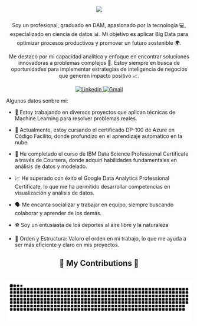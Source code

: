<link href="https://fonts.googleapis.com/css2?family=Poppins:wght@400;700&display=swap" rel="stylesheet">

<h1 align="center">
    <img src="https://readme-typing-svg.herokuapp.com/?font=Roboto&size=35&center=true&repeat=false&vCenter=true&width=500&height=70&duration=3000&lines=Hi+There!+👋;+I'm+Maykoll+Ibañez!;" />
</h1>

<p align="center">Soy un profesional, graduado en DAM, apasionado por la tecnología 💻, especializado en ciencia de datos 📊. Mi objetivo es aplicar Big Data para optimizar procesos productivos y promover un futuro sostenible 🌍. </p>

<p align="center">Me destaco por mi capacidad analítica y enfoque en encontrar soluciones innovadoras a problemas complejos 📍. Estoy siempre en busca de oportunidades para implementar estrategias de inteligencia de negocios que generen impacto positivo 📈.</p>

<div align="center">
  <a href="https://www.linkedin.com/in/maykoll-ibalov/">
    <img src="https://img.shields.io/badge/LinkedIn-0077B5?style=for-the-badge&logo=linkedin&logoColor=white"alt="Linkedin"/>
  </a>
  <a href='mailto:ibalov1510@gmail.com'>
    <img src="https://img.shields.io/badge/Gmail-D14836?style=for-the-badge&logo=gmail&logoColor=white" alt="Gmail"/>
  </a>
</div>

Algunos datos sonbre mi:

- 🔭 Estoy trabajando en diversos proyectos que aplican técnicas de Machine Learning para resolver problemas reales.

- 🌱 Actualmente, estoy cursando el certificado DP-100 de Azure en Código Facilito, donde profundizo en el aprendizaje automático en la nube.

- 🤖 He completado el curso de IBM Data Science Professional Certificate a través de Coursera, donde adquirí habilidades fundamentales en análisis de datos y modelado.

- 📈 He superado con éxito el Google Data Analytics Professional Certificate, lo que me ha permitido desarrollar competencias en visualización y análisis de datos.

- 🗣 Me encanta socializar y trabajar en equipo, siempre buscando colaborar y aprender de los demás.

- ⚽ Soy un entusiasta de los deportes al aire libre y la naturaleza

- 🧮 Orden y Estructura: Valoro el orden en mi trabajo, lo que me ayuda a ser más eficiente y claro en mis proyectos.

<div align="center">
  <h2>🐍 My Contributions 🐍</h2>
  <br>
  <img alt="snake eating my contributions" src="https://raw.githubusercontent.com/ibalov/ibalov/output/github-contribution-grid-snake-dark.svg" />
  
  <br/><br/><br/>
</div>
<!--
**ibalov/ibalov** is a ✨ _special_ ✨ repository because its `README.md` (this file) appears on your GitHub profile.

Here are some ideas to get you started:

- 🔭 I’m currently working on ...
- 🌱 I’m currently learning ...
- 👯 I’m looking to collaborate on ...
- 🤔 I’m looking for help with ...
- 💬 Ask me about ...
- 📫 How to reach me: ...
- 😄 Pronouns: ...
- ⚡ Fun fact: ...
-->
